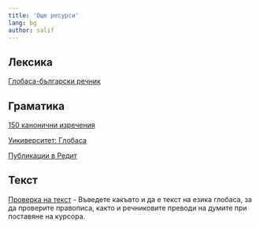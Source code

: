 ```yaml
---
title: 'Още ресурси'
lang: bg
author: salif
---
```


## Лексика

[Глобаса-български речник](./05.max-resurso.dict.default.bul.md)

## Граматика

[150 канонични изречения](./05.max-resurso.sentences.default.bul.md)

[Уикиверситет: Глобаса](https://en.wikiversity.org/wiki/Globasa)

[Публикации в Редит](./05.max-resurso.reddit.default.eng.md)

## Текст

[Проверка на текст](https://conlang-checker.vercel.app/) - Въведете какъвто и да е текст на езика глобаса, за да проверите правописа, както и речниковите преводи на думите при поставяне на курсора. 
